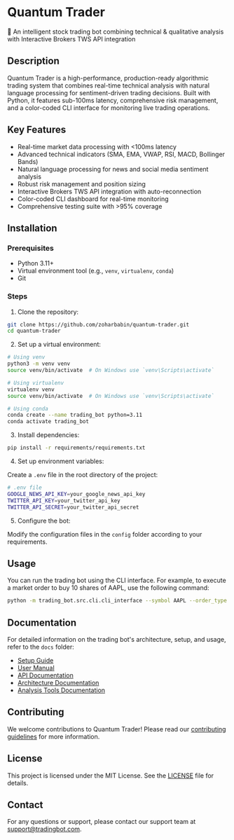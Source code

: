 # Quantum Trader

🤖 An intelligent stock trading bot combining technical & qualitative analysis with Interactive Brokers TWS API integration

## Description

Quantum Trader is a high-performance, production-ready algorithmic trading system that combines real-time technical analysis with natural language processing for sentiment-driven trading decisions. Built with Python, it features sub-100ms latency, comprehensive risk management, and a color-coded CLI interface for monitoring live trading operations.

## Key Features

- Real-time market data processing with <100ms latency
- Advanced technical indicators (SMA, EMA, VWAP, RSI, MACD, Bollinger Bands)
- Natural language processing for news and social media sentiment analysis
- Robust risk management and position sizing
- Interactive Brokers TWS API integration with auto-reconnection
- Color-coded CLI dashboard for real-time monitoring
- Comprehensive testing suite with >95% coverage

## Installation

### Prerequisites

- Python 3.11+
- Virtual environment tool (e.g., `venv`, `virtualenv`, `conda`)
- Git

### Steps

1. Clone the repository:

```sh
git clone https://github.com/zoharbabin/quantum-trader.git
cd quantum-trader
```

2. Set up a virtual environment:

```sh
# Using venv
python3 -m venv venv
source venv/bin/activate  # On Windows use `venv\Scripts\activate`

# Using virtualenv
virtualenv venv
source venv/bin/activate  # On Windows use `venv\Scripts\activate`

# Using conda
conda create --name trading_bot python=3.11
conda activate trading_bot
```

3. Install dependencies:

```sh
pip install -r requirements/requirements.txt
```

4. Set up environment variables:

Create a `.env` file in the root directory of the project:

```sh
# .env file
GOOGLE_NEWS_API_KEY=your_google_news_api_key
TWITTER_API_KEY=your_twitter_api_key
TWITTER_API_SECRET=your_twitter_api_secret
```

5. Configure the bot:

Modify the configuration files in the `config` folder according to your requirements.

## Usage

You can run the trading bot using the CLI interface. For example, to execute a market order to buy 10 shares of AAPL, use the following command:

```sh
python -m trading_bot.src.cli.cli_interface --symbol AAPL --order_type market --quantity 10
```

## Documentation

For detailed information on the trading bot's architecture, setup, and usage, refer to the `docs` folder:

- [Setup Guide](docs/setup_guide.md)
- [User Manual](docs/user_manual.md)
- [API Documentation](docs/api_documentation.md)
- [Architecture Documentation](docs/architecture_documentation.md)
- [Analysis Tools Documentation](docs/analysis_tools.md)

## Contributing

We welcome contributions to Quantum Trader! Please read our [contributing guidelines](CONTRIBUTING.md) for more information.

## License

This project is licensed under the MIT License. See the [LICENSE](LICENSE) file for details.

## Contact

For any questions or support, please contact our support team at support@tradingbot.com.
